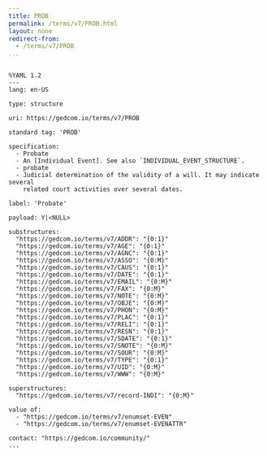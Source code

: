 ```yaml
---
title: PROB
permalink: /terms/v7/PROB.html
layout: none
redirect-from:
  - /terms/v7/PROB
...
```


```

%YAML 1.2
---
lang: en-US

type: structure

uri: https://gedcom.io/terms/v7/PROB

standard tag: 'PROB'

specification:
  - Probate
  - An [Individual Event]. See also `INDIVIDUAL_EVENT_STRUCTURE`.
  - probate
  - Judicial determination of the validity of a will. It may indicate several
    related court activities over several dates.

label: 'Probate'

payload: Y|<NULL>

substructures:
  "https://gedcom.io/terms/v7/ADDR": "{0:1}"
  "https://gedcom.io/terms/v7/AGE": "{0:1}"
  "https://gedcom.io/terms/v7/AGNC": "{0:1}"
  "https://gedcom.io/terms/v7/ASSO": "{0:M}"
  "https://gedcom.io/terms/v7/CAUS": "{0:1}"
  "https://gedcom.io/terms/v7/DATE": "{0:1}"
  "https://gedcom.io/terms/v7/EMAIL": "{0:M}"
  "https://gedcom.io/terms/v7/FAX": "{0:M}"
  "https://gedcom.io/terms/v7/NOTE": "{0:M}"
  "https://gedcom.io/terms/v7/OBJE": "{0:M}"
  "https://gedcom.io/terms/v7/PHON": "{0:M}"
  "https://gedcom.io/terms/v7/PLAC": "{0:1}"
  "https://gedcom.io/terms/v7/RELI": "{0:1}"
  "https://gedcom.io/terms/v7/RESN": "{0:1}"
  "https://gedcom.io/terms/v7/SDATE": "{0:1}"
  "https://gedcom.io/terms/v7/SNOTE": "{0:M}"
  "https://gedcom.io/terms/v7/SOUR": "{0:M}"
  "https://gedcom.io/terms/v7/TYPE": "{0:1}"
  "https://gedcom.io/terms/v7/UID": "{0:M}"
  "https://gedcom.io/terms/v7/WWW": "{0:M}"

superstructures:
  "https://gedcom.io/terms/v7/record-INDI": "{0:M}"

value of:
  - "https://gedcom.io/terms/v7/enumset-EVEN"
  - "https://gedcom.io/terms/v7/enumset-EVENATTR"

contact: "https://gedcom.io/community/"
...

```
